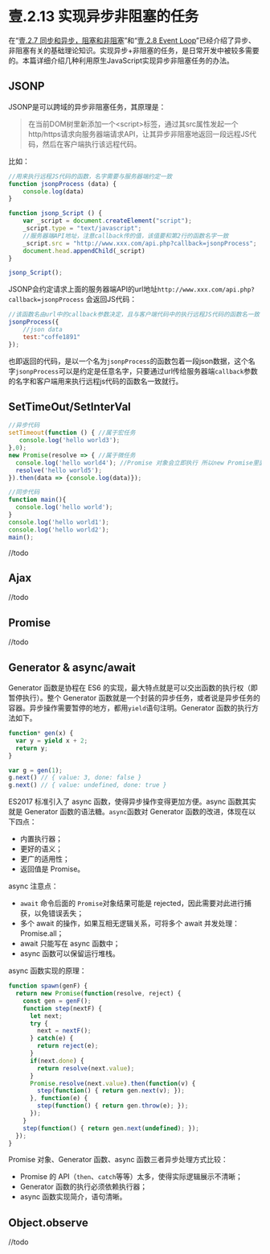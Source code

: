 # 壹.2.13 实现异步非阻塞的任务

在“[壹.2.7 同步和异步，阻塞和非阻塞](1.2.7.md)”和“[壹.2.8 Event Loop](1.2.8.md)”已经介绍了异步、 非阻塞有关的基础理论知识。实现异步+非阻塞的任务，是日常开发中被较多需要的。本篇详细介绍几种利用原生JavaScript实现异步非阻塞任务的办法。

## JSONP

JSONP是可以跨域的异步非阻塞任务，其原理是：

> 在当前DOM树里新添加一个&lt;script&gt;标签，通过其src属性发起一个http/https请求向服务器端请求API，让其异步非阻塞地返回一段远程JS代码，然后在客户端执行该远程代码。

比如：

```javascript
//用来执行远程JS代码的函数，名字需要与服务器端约定一致
function jsonpProcess (data) {
    console.log(data)
}

function jsonp_Script () {
    var _script = document.createElement("script");
    _script.type = "text/javascript";
    //服务器端API地址，注意callback传的值，该值要和第2行的函数名字一致
    _script.src = "http://www.xxx.com/api.php?callback=jsonpProcess";
    document.head.appendChild(_script)
}

jsonp_Script();
```

JSONP会约定请求上面的服务器端API的url地址`http://www.xxx.com/api.php?callback=jsonpProcess` 会返回JS代码：

```javascript
//该函数名由url中的callback参数决定，且与客户端代码中的执行远程JS代码的函数名一致
jsonpProcess({
    //json data
    test:"coffe1891"
});
```

也即返回的代码，是以一个名为`jsonpProcess`的函数包着一段json数据，这个名字`jsonpProcess`可以是约定是任意名字，只要通过url传给服务器端`callback`参数的名字和客户端用来执行远程js代码的函数名一致就行。

## SetTimeOut/SetInterVal

```javascript
//异步代码
setTimeout(function () { //属于宏任务
   console.log('hello world3');
},0);
new Promise(resolve => { //属于微任务
  console.log('hello world4'); //Promise 对象会立即执行 所以new Promise里面的类似与同步代码
  resolve('hello world5');
}).then(data => {console.log(data)});

//同步代码
function main(){
  console.log('hello world');
}
console.log('hello world1');
console.log('hello world2');
main();
```

//todo

## Ajax

//todo

## Promise

//todo

## Generator **& async/await**

Generator 函数是协程在 ES6 的实现，最大特点就是可以交出函数的执行权（即暂停执行）。整个 Generator 函数就是一个封装的异步任务，或者说是异步任务的容器。异步操作需要暂停的地方，都用`yield`语句注明。Generator 函数的执行方法如下。

```javascript
function* gen(x) {
  var y = yield x + 2;
  return y;
}

var g = gen(1);
g.next() // { value: 3, done: false }
g.next() // { value: undefined, done: true }
```

ES2017 标准引入了 async 函数，使得异步操作变得更加方便。async 函数其实就是 Generator 函数的语法糖。`async`函数对 Generator 函数的改进，体现在以下四点：

* 内置执行器；
* 更好的语义；
* 更广的适用性；
* 返回值是 Promise。

async 注意点：

* `await` 命令后面的 `Promise`对象结果可能是 rejected，因此需要对此进行捕获，以免错误丢失；
* 多个 await 的操作，如果互相无逻辑关系，可将多个 await 并发处理：Promise.all；
* await 只能写在 async 函数中；
* async 函数可以保留运行堆栈。

async 函数实现的原理：

```javascript
function spawn(genF) {
  return new Promise(function(resolve, reject) {
    const gen = genF();
    function step(nextF) {
      let next;
      try {
        next = nextF();
      } catch(e) {
        return reject(e);
      }
      if(next.done) {
        return resolve(next.value);
      }
      Promise.resolve(next.value).then(function(v) {
        step(function() { return gen.next(v); });
      }, function(e) {
        step(function() { return gen.throw(e); });
      });
    }
    step(function() { return gen.next(undefined); });
  });
}
```

Promise 对象、Generator 函数、async 函数三者异步处理方式比较：

* Promise 的 API（`then`、`catch`等等）太多，使得实际逻辑展示不清晰；
* Generator 函数的执行必须依赖执行器；
* async 函数实现简介，语句清晰。

## **Object.observe**

//todo

